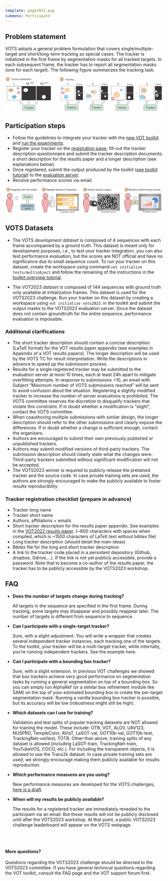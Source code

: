 ```yaml
---
template: page2023.pug
submenu: Participate
---
```


## Problem statement

VOTS adopts a general problem formulation that covers single/multiple-target and short/long-term tracking as special cases. The tracker is initialized in the first frame by segmentation masks for all tracked targets. In each subsequent frame, the tracker has to report all segmentation masks (one for each target). The following figure summarizes the tracking task.

![Problem statement](problem_statement.png)

## Participation steps

 - Follow the guidelines to integrate your tracker with the [new VOT toolkit](/howto/integration_multiobject.html) and [run the experiments](/howto/overview.html).
 - Register your tracker on the [registration page](https://forms.gle/TdnCBuHWN2B5Yagz5), fill-out the tracker description questionnaire and submit the tracker description documents: a short description for the results paper and a longer description (see explanations below).
 - Once registered, submit the output produced by the toolkit ([see toolkit tutorial](https://www.votchallenge.net/howto/overview.html)) to the [evaluation server](https://eu.aihub.ml/competitions/191).
 - Receive performance scores via email. 

![Participation steps](participation_steps.png)

## VOTS Datasets

 - The VOTS *development dataset* is composed of 4 sequences with each frame accompanied by a ground truth. This dataset is meant only for development purposes, i.e., to test your tracker integration, you can also test performance evaluation, but the scores are NOT official and have no significance due to small sequence count. To run your tracker on this dataset, create the workspace using command `vot initialize tests/multiobject` and follow the remaining of the instructions in the [toolkit overview tutorial](/howto/overview.html).

 - The *VOT2023 dataset* is composed of 144 sequences with ground truth only available at initialization frames. This dataset is used for the VOTS2023 challenge. Run your tracker on this dataset by creating a workspace using `vot initialize vots2023`. in the toolkit and submit the output masks to the VOTS2023 evaluation server. Since the dataset does not contain groundtruth for the entire sequence, performance evaluation is impossible.


### Additional clarifications
 
 - The short tracker description should contain a concise description (LaTeX format) for the VOT results paper appendix (see examples in Appendix of a VOT results papers). The longer description will be used by the VOTS TC for result interpretation. Write the descriptions in advance to speed up the submission process.
 - Results for a single registered tracker may be submitted to the evaluation server at most 10 times, each at least 24h apart to mitigate overfitting attempts. In response to submissions >10, an email  with Subject “Maximum number of VOTS submissions reached” will be sent to avoid confusion about the situation. Registering a slightly modified tracker to increase the number of server evaluations is prohibited. The VOTS committee reserves the discretion to disqualify trackers that violate this constraint. If in doubt whether a modification is “slight”, contact the VOTS committee.
 - When  coauthoring multiple submissions with similar design, the longer description should refer to the other submissions and clearly expose the differences. If in doubt whether a change is sufficient enough, contact the organisers. 
 - Authors are encouraged to submit their own previously published or unpublished trackers.
 - Authors may submit modified versions of third-party trackers. The submission description should clearly state what the changes were. Third-party trackers submitted without significant modification will not be accepted.
 - The VOTS2023 winner is required to publicly release the pretained tracker and the source code. In case private training sets are used, the authors are strongly encouraged to make the publicly available to foster results reproducibility.


### Tracker registration checklist (prepare in advance)

- Tracker long name
- Tracker short name
- Authors, affiliations + emails
- Short tracker description for the results paper appendix. See examples in the [VOT2022 results paper](https://prints.vicos.si/publications/files/416). (~800 characters with spaces when compiled, which is ~1500 characters of LaTeX text without bibtex file)
- Long tracker description (should detail the main ideas)
- Bibtex file for the long and short tracker description
- A link to the tracker code placed in a persistent depository (Github, dropbox, Gdrive,...). If the link is not yet publicly accessible, provide a password. Note that to become a co-author of the results paper, the tracker has to be publicly accessible by the VOTS2023 workshop.

## FAQ

  - **Does the number of targets change during tracking?**

    All targets in the sequence are specified in the first frame. During tracking, some targets may disappear and possibly reappear later. The number of targets is different from sequence to sequence.

  - **Can I participate with a single-target tracker?**

    Sure, with a slight adjustment. You will write a wrapper that creates several independent tracker instances, each tracking one of the targets. To the toolkit, your tracker will be a multi-target tracker, while internally, you’re running independent trackers. See the example here.

  - **Can I participate with a bounding box tracker?**

    Sure, with a slight extension. In previous VOT challenges we showed that box trackers achieve very good performance on segmentation tasks by running a general segmentation on top of a bounding box. So you can simply run AlphaRef (or a similar box refinement module like SAM) on the top of your estimated bounding box to create the per-target segmentation mask. Running a vanilla bounding box tracker is possible, but its accuracy will be low (robustness might still be high).

  - **Which datasets can I use for training?**

    Validation and test splits of popular tracking datasets are NOT allowed for training the model. These include: OTB, VOT, ALOV, UAV123, NUSPRO, TempleColor, AVisT, LaSOT-val, GOT10k-val, GOT10k-test, TrackingNet-val/test, TOTB.
    Other than above, training splits of any dataset is allowed (including LaSOT-train, TrackingNet-train, YouTubeVOS, COCO, etc.). For including the transparent objects, it is allowed to use the Trans2k dataset. In case private training sets are used, we strongly encourage making them publicly available for results reproduction. 

  - **Which performance measures are you using?**

    New performance measures are developed for the VOTS challenges, [here is a draft](https://data.votchallenge.net/vots2023/measures.pdf).

  - **When will my results be publicly available?**

    The results for a registered tracker are immediately revealed to the participant via an email. But these results will not be publicly disclosed until after the VOTS2023 workshop. At that point, a public VOTS2023 challenge leaderboard will appear on the VOTS webpage.


<br/>
<br/>

<div class="alert alert-info" role="alert">
<div class="icon-left"><i class="glyphicon glyphicon-bullhorn hugeicon"></i> </div>
<h4>More questions?</h4>

Questions regarding the VOTS2023 challenge should be directed to the VOTS2023 committee. If you have general technical questions regarding the VOT toolkit, consult the FAQ page and the VOT support forum first.
</div>



